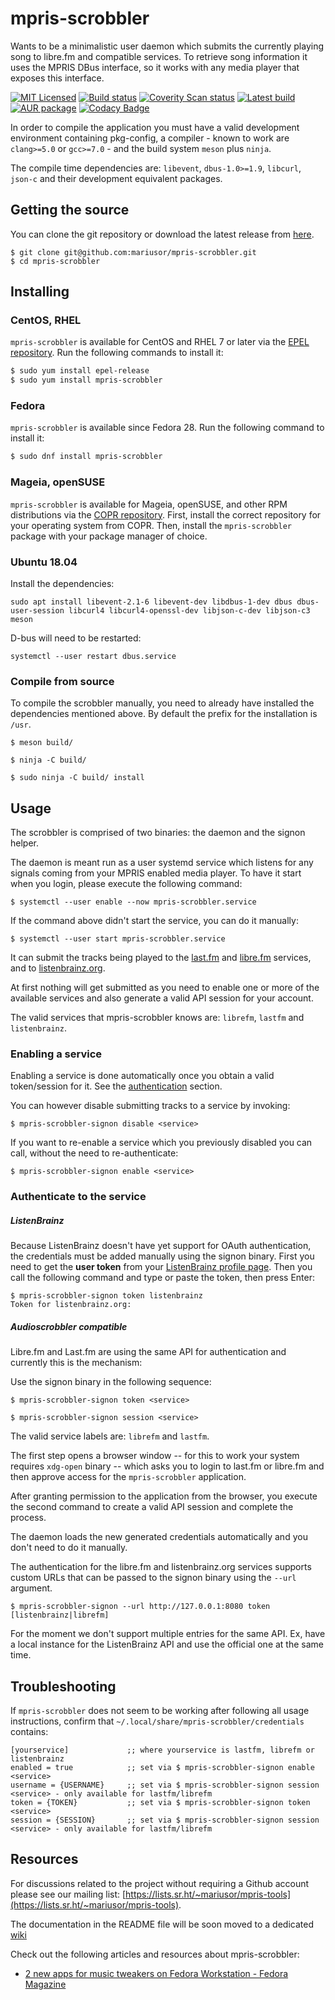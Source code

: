 # mpris-scrobbler

Wants to be a minimalistic user daemon which submits the currently playing song to libre.fm and compatible services.
To retrieve song information it uses the MPRIS DBus interface, so it works with any media player that exposes this interface.

[![MIT Licensed](https://img.shields.io/github/license/mariusor/mpris-scrobbler.svg)](https://raw.githubusercontent.com/mariusor/mpris-scrobbler/master/LICENSE)
[![Build status](https://builds.sr.ht/~mariusor/mpris-scrobbler.svg)](https://builds.sr.ht/~mariusor/mpris-scrobbler)
[![Coverity Scan status](https://img.shields.io/coverity/scan/14230.svg)](https://scan.coverity.com/projects/14230)
[![Latest build](https://img.shields.io/github/release/mariusor/mpris-scrobbler.svg)](https://github.com/mariusor/mpris-scrobbler/releases/latest)
[![AUR package](https://img.shields.io/aur/version/mpris-scrobbler.svg)](https://aur.archlinux.org/packages/mpris-scrobbler/)
[![Codacy Badge](https://api.codacy.com/project/badge/Grade/8eca998362e9431ba36b3460f57ced73)](https://www.codacy.com/app/mariusor/mpris-scrobbler/dashboard)

In order to compile the application you must have a valid development environment containing pkg-config, a compiler - known to work are `clang>=5.0` or `gcc>=7.0` - and the build system `meson` plus `ninja`.

The compile time dependencies are: `libevent`, `dbus-1.0>=1.9`, `libcurl`, `json-c` and their development equivalent packages.

## Getting the source

You can clone the git repository or download the latest release from [here](https://github.com/mariusor/mpris-scrobbler/releases/latest).

    $ git clone git@github.com:mariusor/mpris-scrobbler.git
    $ cd mpris-scrobbler

## Installing

### CentOS, RHEL

`mpris-scrobbler` is available for CentOS and RHEL 7 or later via the [EPEL repository](https://fedoraproject.org/wiki/EPEL "EPEL: Extra Packages for Enterprise Linux").
Run the following commands to install it:

```sh
$ sudo yum install epel-release
$ sudo yum install mpris-scrobbler
```

### Fedora

`mpris-scrobbler` is available since Fedora 28.
Run the following command to install it:

```sh
$ sudo dnf install mpris-scrobbler
```

### Mageia, openSUSE

`mpris-scrobbler` is available for Mageia, openSUSE, and other RPM distributions via the [COPR repository](https://copr.fedorainfracloud.org/coprs/jflory7/mpris-scrobbler/).
First, install the correct repository for your operating system from COPR.
Then, install the `mpris-scrobbler` package with your package manager of choice.

### Ubuntu 18.04

Install the dependencies:

    sudo apt install libevent-2.1-6 libevent-dev libdbus-1-dev dbus dbus-user-session libcurl4 libcurl4-openssl-dev libjson-c-dev libjson-c3 meson

D-bus will need to be restarted:

    systemctl --user restart dbus.service

### Compile from source

To compile the scrobbler manually, you need to already have installed the dependencies mentioned above.
By default the prefix for the installation is `/usr`.

    $ meson build/

    $ ninja -C build/

    $ sudo ninja -C build/ install

## Usage

The scrobbler is comprised of two binaries: the daemon and the signon helper.

The daemon is meant run as a user systemd service which listens for any signals coming from your MPRIS enabled media player. To have it start when you login, please execute the following command:

    $ systemctl --user enable --now mpris-scrobbler.service

If the command above didn't start the service, you can do it manually:

    $ systemctl --user start mpris-scrobbler.service

It can submit the tracks being played to the [last.fm](https://last.fm) and [libre.fm](https://libre.fm) services, and to [listenbrainz.org](https://listenbrainz.org/).

At first nothing will get submitted as you need to enable one or more of the available services and also generate a valid API session for your account.

The valid services that mpris-scrobbler knows are: `librefm`, `lastfm` and `listenbrainz`.

### Enabling a service

Enabling a service is done automatically once you obtain a valid token/session for it. See the [authentication](#authenticate-to-the-service) section.

You can however disable submitting tracks to a service by invoking:

    $ mpris-scrobbler-signon disable <service>

If you want to re-enable a service which you previously disabled you can call, without the need to re-authenticate:

    $ mpris-scrobbler-signon enable <service>

### Authenticate to the service

##### ListenBrainz

Because ListenBrainz doesn't have yet support for OAuth authentication, the credentials must be added manually using the signon binary.
First you need to get the **user token** from  your [ListenBrainz profile page](https://listenbrainz.org/profile).
Then you call the following command and type or paste the token, then press Enter:

    $ mpris-scrobbler-signon token listenbrainz
    Token for listenbrainz.org:


##### Audioscrobbler compatible

Libre.fm and Last.fm are using the same API for authentication and currently this is the mechanism:

Use the signon binary in the following sequence:

    $ mpris-scrobbler-signon token <service>

    $ mpris-scrobbler-signon session <service>

The valid service labels are: `librefm` and `lastfm`.

The first step opens a browser window -- for this to work your system requires `xdg-open` binary -- which asks you to login to last.fm or libre.fm and then approve access for the `mpris-scrobbler` application.

After granting permission to the application from the browser, you execute the second command to create a valid API session and complete the process.

The daemon loads the new generated credentials automatically and you don't need to do it manually.

The authentication for the libre.fm and listenbrainz.org services supports custom URLs that can be passed to the signon binary using the `--url` argument.

    $ mpris-scrobbler-signon --url http://127.0.0.1:8080 token [listenbrainz|librefm]

For the moment we don't support multiple entries for the same API. Ex, have a local instance for the ListenBrainz API and use the official one at the same time.

## Troubleshooting

If `mpris-scrobbler` does not seem to be working after following all usage instructions, confirm that `~/.local/share/mpris-scrobbler/credentials` contains:

    [yourservice]             ;; where yourservice is lastfm, librefm or listenbrainz
	enabled = true            ;; set via $ mpris-scrobbler-signon enable <service>
	username = {USERNAME}     ;; set via $ mpris-scrobbler-signon session <service> - only available for lastfm/librefm
	token = {TOKEN}           ;; set via $ mpris-scrobbler-signon token <service>
	session = {SESSION}       ;; set via $ mpris-scrobbler-signon session <service> - only available for lastfm/librefm

## Resources

For discussions related to the project without requiring a Github account please see our mailing list: [https://lists.sr.ht/~mariusor/mpris-tools](https://lists.sr.ht/~mariusor/mpris-tools).

The documentation in the README file will be soon moved to a dedicated [wiki](https://man.sr.ht/~mariusor/mpris-tools/mpris-scrobbler/)

Check out the following articles and resources about mpris-scrobbler:

* [2 new apps for music tweakers on Fedora Workstation - Fedora Magazine](https://fedoramagazine.org/2-new-apps-for-music-tweakers-on-fedora-workstation/ "2 new apps for music tweakers on Fedora Workstation")
